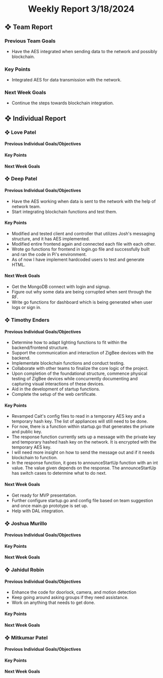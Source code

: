 
<h1 align="center"> Weekly Report 3/18/2024 </h1>

## ❖ Team Report

### Previous Team Goals
- Have the AES integrated when sending data to the network and possibly blockchain.

### Key Points
- Integrated AES for data transmission with the network.

### Next Week Goals
- Continue the steps towards blockchain integration.

## ❖ Individual Report

### ❖ Love Patel

#### Previous Individual Goals/Objectives

#### Key Points


#### Next Week Goals


### ❖ Deep Patel

#### Previous Individual Goals/Objectives
- Have the AES working when data is sent to the network with the help of network team.
- Start integrating blockchain functions and test them.

#### Key Points
- Modified and tested client and controller that utilizes Josh's messaging structure, and it has AES implemented.
- Modified entire frontend again and connected each file with each other.
- Wrote go functions for frontend in login.go file and successfully built and ran the code in Pi's environment.
- As of now I have implement hardcoded users to test and generate HTML.

#### Next Week Goals
- Get the MongoDB connect with login and signup.
- Figure out why some data are being corrupted when sent through the RF.
- Write go functions for dashboard which is being generated when user logs or sign in.

### ❖ Timothy Enders

#### Previous Individual Goals/Objectives
- Determine how to adapt lighting functions to fit within the backend/frontend structure.
- Support the communication and interaction of ZigBee devices with the backend.
- Implementate blockchain functions and conduct testing.
- Collaborate with other teams to finalize the core logic of the project.
- Upon completion of the foundational structure, commence physical testing of ZigBee devices while concurrently documenting and capturing visual interactions of these devices.
- Aid in the development of startup functions.
- Complete the setup of the web certificate.

#### Key Points
- Revamped Cait's config files to read in a temporary AES key and a temporary hash key. The list of appliances will still need to be done.
- For now, there is a function within startup.go that generates the private and public key.
- The response function currently sets up a message with the private key and temporary hashed hash key on the network. It is encrypted with the temporary AES key.
- I will need more insight on how to send the message out and if it needs blockchain to function.
- In the response function, it goes to announceStartUp function with an int value. The value given depends on the response. The announceStartUp has switch cases to determine what to do next.

#### Next Week Goals
- Get ready for MVP presentation.
- Further configure startup.go and config file based on team suggestion and once main.go prototype is set up.
- Help with DAL integration.

### ❖ Joshua Murillo

#### Previous Individual Goals/Objectives

#### Key Points

#### Next Week Goals

### ❖ Jahidul Robin

#### Previous Individual Goals/Objectives
- Enhance the code for doorlock, camera, and motion detection
- Keep going around asking groups if they need assistance.
- Work on anything that needs to get done.

#### Key Points


#### Next Week Goals

### ❖ Mitkumar Patel

#### Previous Individual Goals/Objectives

#### Key Points

#### Next Week Goals
